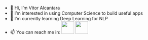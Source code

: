 - 👋 Hi, I’m Vitor Alcantara
- 👀 I’m interested in using Computer Science to build useful apps
- 🌱 I’m currently learning Deep Learning for NLP 
- 📫 You can reach me in:
<a href="https://www.linkedin.com/in/vabatista/"><img src="https://marcas-logos.net/wp-content/uploads/2020/01/LinkedIn-Logo-1.png" widht="100" height="40" /></a>
<a href="https://www.kaggle.com/vabatista/code"><img src="https://cdn.icon-icons.com/icons2/2699/PNG/512/kaggle_logo_icon_168474.png" widht="100" height="40"/></a>

<!---
vabatista/vabatista is a ✨ special ✨ repository because its `README.md` (this file) appears on your GitHub profile.
You can click the Preview link to take a look at your changes.
--->
